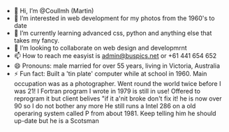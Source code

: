 - 👋 Hi, I’m @Coullmh (Martin)
- 👀 I’m interested in web development for my photos from the 1960's to date
- 🌱 I’m currently learning advanced css, python and anything else that takes my fancy.
- 💞️ I’m looking to collaborate on web design and developmrnt
- 📫 How to reach me easyist is admin@buspics.net or +61 441 654 652
- 😄 Pronouns: male married for over 55 years, living in Victoria, Australia
- ⚡ Fun fact: Built a 'tin plate' computer while at school in 1960. Main occupation was as a photographer. Went round the world twice before I was 21!
I Fortran program I wrote in 1979 is still in use! Offered to reprogram it but client belives "if it a'nit broke don't fix it! he is now over 90 so I do not bother any more He still runs a Intel 286 on a old operaring system called P from about 1981.
Keep telling him he should up-date but he is a Scotsman
<!---
Coullmh/Coullmh is a ✨ special ✨ repository because its `README.md` (this file) appears on your GitHub profile.
You can click the Preview link to take a look at your changes.
--->
